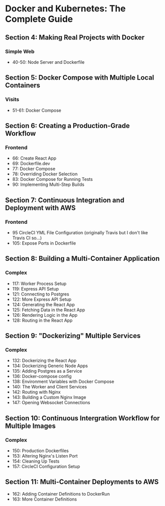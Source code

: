 # Docker and Kubernetes: The Complete Guide

## Section 4: Making Real Projects with Docker
### Simple Web

- 40-50: Node Server and Dockerfile

## Section 5: Docker Compose with Multiple Local Containers
### Visits

- 51-61: Docker Compose

## Section 6: Creating a Production-Grade Workflow
### Frontend

- 66: Create React App
- 69: Dockerfile.dev
- 77: Docker Compose
- 78: Overriding Docker Selection
- 83: Docker Compose for Running Tests
- 90: Implementing Multi-Step Builds

## Section 7: Continuous Integration and Deployment with AWS
### Frontend

- 95 CircleCI YML File Configuration (originally Travis but I don't like Travis CI so...)
- 105: Expose Ports in Dockerfile

## Section 8: Building a Multi-Container Application
### Complex

- 117: Worker Process Setup
- 119: Express API Setup
- 121: Connecting to Postgres
- 122: More Express API Setup
- 124: Generating the React App
- 125: Fetching Data in the React App
- 126: Rendering Logic in the App
- 128: Routing in the React App

## Section 9: "Dockerizing" Multiple Services
### Complex

- 132: Dockerizing the React App
- 134: Dockerizing Generic Node Apps
- 135: Adding Postgres as a Service
- 136: Docker-compose config
- 138: Environment Variables with Docker Compose
- 140: The Worker and Client Services
- 142: Routing with Nginx
- 143: Building a Custom Nginx Image
- 147: Opening Websocket Connections

## Section 10: Continuous Intergration Workflow for Multiple Images
### Complex

- 150: Production Dockerfiles
- 153: Altering Nginx's Listen Port
- 154: Cleaning Up Tests
- 157: CircleCI Configuration Setup

## Section 11: Multi-Container Deployments to AWS

- 162: Adding Container Definitions to DockerRun
- 163: More Container Definitions